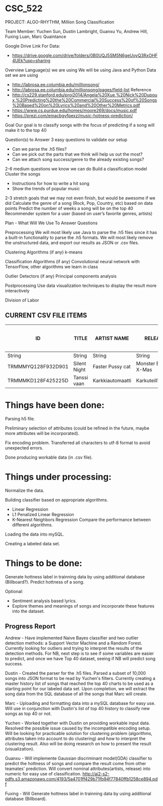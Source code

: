 # CSC_522

PROJECT: ALGO-RHYTHM, Million Song Classification

Team Member: Yuchen Sun, Dustin Lambright, Guanxu Yu, Andrew Hill, Fuxing Luan, Marc Quaintance

Google Drive Link For Data:
* https://drive.google.com/drive/folders/0B0UQJ5SM5N6geUoyQ3RxOHF4UEk?usp=sharing

Overview
Language(s) we are using 
We will be using Java and Python
Data set we are using
* http://labrosa.ee.columbia.edu/millionsong/
* http://labrosa.ee.columbia.edu/millionsong/pages/field-list
Reference
* http://cs229.stanford.edu/proj2014/Angela%20Xue,%20Nick%20Dupoux,%20Predicting%20the%20Commercial%20Success%20of%20Songs%20Based%20on%20Lyrics%20and%20Other%20Metrics.pdf
* https://www.cs.purdue.edu/homes/moore269/docs/music.pdf
* https://prezi.com/emacbgyfpexz/music-hotness-prediction/

Goal
Our goal is to classify songs with the focus of predicting if a song will make it to the top 40

Question(s) to Answer
3 easy questions to validate our setup
- 	Can we parse the .h5 files?
- 	Can we pick out the parts that we think will help us out the most?
- 	Can we attach song success/genre to the already existing songs?

2-6 medium questions we know we can do
Build a classification model
Cluster the songs
-	Instructions for how to write a hit song
- 	Show the trends of popular music

2-3 stretch goals that we may not even finish, but would be awesome if we did
Calculate the genre of a song (Rock, Pop, Country, etc) based on data points
Predict the number of weeks a song will be on the top 40
Recommender system for a user (based on user’s favorite genres, artists)



Plan - What Will We Use To Answer Questions

Preprocessing
We will most likely use Java to parse the .h5 files since it has a built-in functionality to parse the .h5 formats.  We will most likely remove the unstructured data, and export our results as JSON or .csv files.

Clustering Algorithms (if any)
k-means

Classification Algorithms (if any)
Convolutional neural network with TensorFlow, other algorithms we learn in class

Outlier Detectors (if any)
Principal components analysis

Postprocessing
Use data visualization techniques to display the result more interactively



Division of Labor


## CURRENT CSV FILE ITEMS ##

| ID | TITLE | ARTIST NAME | RELEASE | YEAR | KEY | KEY CONFIDENCE | TIME SIGNATURE | TIME SIGNATURE CONFIDENCE | MODE | MODE CONFIDENCE | END OF FADE IN | START OF FADE OUT | ENERGY | DURATION |  DANCEABILITY | SONG HOTTNESS | TEMPO | LOUDNESS | TOP 100? | 
| ------------- | ------------- | ------------- |------------- |------------- |------------- |------------- |------------- |------------- |------------- |------------- |------------- |------------- |------------- |------------- |------------- |------------- |------------- |------------- |------------- |
| String              | String        | String           | String                | String | Int | Float | Int | Float | Int | Float | Float | Float | Float | Float | Float | Float | Float | Float | Bool |
| TRMMMYQ128F932D901  | Silent Night  | Faster Pussy cat | Monster Ballads X-Mas | 2003   | 10  | 0.777 | 4 | 0.94 | 0 | 0.688 | 2.049 | 236.635 | 0.0 | 252.05506 | 0.0 | 0.5428987432910862| 87.002 | -4.829 | 0 |
| TRMMMKD128F425225D  | Tanssi vaan   | Karkkiautomaatti |  Karkuteill\u00e4     | 1995   | 9   | 0.808 | 1 | 0.0 | 1 | 0.355 | 0.258 | 148.66 | 0.0 | 156.55138 | 0.0 | 0.2998774882739778| 150.778 | -10.555| 0 |

# Things have been done:

Parsing h5 file.

Preliminary selection of attributes (could be refined in the future, maybe more attributes will be incorporated).

Fix encoding problem. Transferred all characters to utf-8 format to avoid unexpected errors.

Done producing workable data (in .csv file).

# Things under processing:

Normalize the data.

Building classifier based on appropriate algorithms.
- 	Linear Regression
- 	L1 Penalized Linear Regression
- 	K-Nearest Neighbors Regression
Compare the performance between different algorithms.

Loading the data into mySQL.

Creating a labeled data set.

# Things to be done:

Generate hottness label in trainning data by using additional database (Billboard?).
Predict hottness of a song.

Optional: 
- 	Sentiment analysis based lyrics. 
- 	Explore themes and meanings of songs and incorporate these features into the dataset.


## Progress Report ##
Andrew - Have implemented Naive Bayes classifier and two outlier detection methods: a Support Vector Machine and a Random Forest.  Currently looking for outliers and trying to interpret the results of the detection methods.  For NB, next step is to see if some variables are easier to predict, and once we have Top 40 dataset, seeing if NB will predict song success.

Dustin - Created the parser for the .h5 files.  Parsed a subset of 10,000 songs into JSON format to be read by Yuchen's filters.  Currently creating a master history list of songs that reached the top 40 charts to be used as a starting point for our labeled data set.  Upon completion, we will extract the song data from the SQL database of all the songs that Marc will create.

Marc - Uploading and formatting data into a mySQL database for easy use. Will use in conjunction with Dustin's list of top 40 history to classify new songs as top 40 or not.

Yuchen - Worked together with Dustin on providing workable input data. Resolved the possible issue caused by the incompatible encoding setup. Will be looking for practicable solution for clustering problem (algorithms, attributes taken into account to do clustering) and how to interpret the clustering result. Also will be doing research on how to present the result (visualization).

Guanxu - Will implemente Gaussian discriminant model(GDA) classifier to predict the hottness of songs and compare the result come from other teamates' prediction. Will convert nominal attributes(artists, release) into numeric for easy use of classification.
http://ai2-s2-pdfs.s3.amazonaws.com/4193/5a4701ff429b71fb94f77840ffb1258ce894.pdf

Fuxing - Will Generate hottness label in trainning data by using additional database (Billboard).
